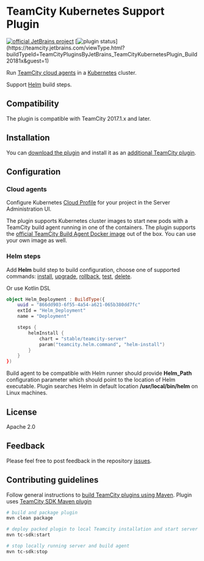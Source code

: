 # TeamCity Kubernetes Support Plugin
[![official JetBrains project](http://jb.gg/badges/official.svg)](https://plugins.jetbrains.com/plugin/9818-kubernetes-cloud-support)
[![plugin status](https://teamcity.jetbrains.com/app/rest/builds/buildType:(id:TeamCityPluginsByJetBrains_TeamCityKubernetesPlugin_Build)/statusIcon.svg)](https://teamcity.jetbrains.com/viewType.html?buildTypeId=TeamCityPluginsByJetBrains_TeamCityKubernetesPlugin_Build20181x&guest=1)

Run [TeamCity cloud agents](https://www.jetbrains.com/help/teamcity/?TeamCity+Integration+with+Cloud+Solutions) in a [Kubernetes](https://kubernetes.io/) cluster. 

Support [Helm](https://docs.helm.sh/) build steps.

## Compatibility

The plugin is compatible with TeamCity 2017.1.x and later.

## Installation

You can [download the plugin](https://teamcity.jetbrains.com/guestAuth/app/rest/builds/buildType:TeamCityPluginsByJetBrains_TeamCityKubernetesPlugin_Build20172x,tags:release/artifacts/content/teamcity-kubernetes-plugin.zip) and install it as an [additional TeamCity plugin](https://www.jetbrains.com/help/teamcity/?Installing+Additional+Plugins).

## Configuration

### Cloud agents

Configure Kubernetes [Cloud Profile](https://www.jetbrains.com/help/teamcity/?Agent+Cloud+Profile#AgentCloudProfile-ConfiguringCloudProfile) for your project in the Server Administration UI.

The plugin supports Kubernetes cluster images to start new pods with a TeamCity build agent running in one of the containers. The plugin supports the [official TeamCity Build Agent Docker image](https://hub.docker.com/r/jetbrains/teamcity-agent) out of the box. You can use your own image as well.

### Helm steps

Add **Helm** build step to build configuration, choose one of supported commands: [install](https://docs.helm.sh/helm/#helm-install), [upgrade](https://docs.helm.sh/helm/#helm-upgrade), [rollback](https://docs.helm.sh/helm/#helm-rollback), [test](https://docs.helm.sh/helm/#helm-test), [delete](https://docs.helm.sh/helm/#helm-delete). 

Or use Kotlin DSL

```kotlin
object Helm_Deployment : BuildType({
    uuid = "866dd903-6f55-4a54-a621-065b380dd7fc"
    extId = "Helm_Deployment"
    name = "Deployment"

    steps {
        helmInstall {
            chart = "stable/teamcity-server"
            param("teamcity.helm.command", "helm-install")
        }
    }
})
```

Build agent to be compatible with Helm runner should provide **Helm_Path** configuration parameter which should point to the location of Helm executable. 
Plugin searches Helm in default location **/usr/local/bin/helm** on Linux machines.

## License

Apache 2.0

## Feedback

Please feel free to post feedback in the repository [issues](https://youtrack.jetbrains.com/issues/TW).

## Contributing guidelines

Follow general instructions to [build TeamCity plugins using Maven](https://plugins.jetbrains.com/docs/teamcity/developing-plugins-using-maven.html).
Plugin uses [TeamCity SDK Maven plugin](https://github.com/JetBrains/teamcity-sdk-maven-plugin)

``` bash
# build and package plugin
mvn clean package

# deploy packed plugin to local Teamcity installation and start server and build agent
mvn tc-sdk:start

# stop locally running server and build agent
mvn tc-sdk:stop
```
